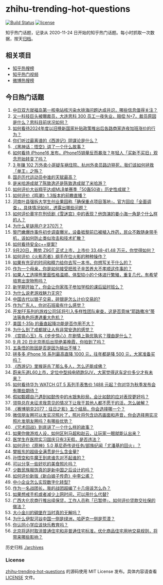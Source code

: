 # zhihu-trending-hot-questions

[![Build Status](https://github.com/justjavac/zhihu-trending-hot-questions/workflows/ci/badge.svg?branch=master)](https://github.com/justjavac/zhihu-trending-hot-questions/actions)
[![license](https://img.shields.io/github/license/justjavac/zhihu-trending-hot-questions)](https://github.com/justjavac/zhihu-trending-hot-questions/blob/master/LICENSE)

知乎热门话题，记录从 2020-11-24
日开始的知乎热门话题。每小时抓取一次数据，按天[归档](./archives)。

## 相关项目

- [知乎热搜榜](https://github.com/justjavac/zhihu-trending-top-search)
- [知乎热门视频](https://github.com/justjavac/zhihu-trending-hot-video)
- [微博热搜榜](https://github.com/justjavac/weibo-trending-hot-search)

## 今日热门话题

<!-- BEGIN -->
<!-- 最后更新时间 Sat Sep 21 2024 06:13:57 GMT+0800 (China Standard Time) -->

1. [中日双方就福岛第一核电站核污染水排海问题达成共识，哪些信息值得关注？](https://www.zhihu.com/question/667677159)
1. [又一科技巨头被曝裁员，大连思科 300 员工一夜失业，赔偿 N+7，裁员原因是什么？思科目前状况如何？](https://www.zhihu.com/question/667658812)
1. [如何看待2024年度以旧换新国家补贴政策推出后各路商家连夜加班涨价的行为？](https://www.zhihu.com/question/665967445)
1. [你们听过最离谱的《西游记》阴谋论是什么？](https://www.zhihu.com/question/666659249)
1. [《黑神话：悟空》讲了一个什么故事？](https://www.zhihu.com/question/658731240)
1. [如何看待 iPhone16 发布，iPhone15销量反而暴涨？年轻人「买新不买旧」观念开始转变了吗？](https://www.zhihu.com/question/667665959)
1. [3 年赚 102 万外卖小哥疑车祸住院、杭州外卖员路边猝死，我们该如何拯救「单王」之殇？](https://www.zhihu.com/question/667486219)
1. [国乒历代运动员中谁的天赋最高？](https://www.zhihu.com/question/667183832)
1. [是米哈游成就了陈致逸还是陈致逸成就了米哈游？](https://www.zhihu.com/question/621821229)
1. [如何评价大谷翔平达成MLB单赛季「50轰50盗」历史性成就？](https://www.zhihu.com/question/667556279)
1. [如何评价《鸣潮》1.3版本的前瞻直播？](https://www.zhihu.com/question/667688890)
1. [河南叶县强拆大学生创业果园称「确保重点项目落地」，官方回应「全面调查」，具体情况如何，透露出哪些问题？](https://www.zhihu.com/question/667512606)
1. [如何评价章宇在刑侦剧《雪迷宫》中的表现？他饰演的姜小海一角是个什么样的人？](https://www.zhihu.com/question/666371053)
1. [为什么星链用户才370万？](https://www.zhihu.com/question/667505468)
1. [黎巴嫩爆炸事件初步调查曝光，设备抵黎前已被植入炸药，民众不敢随身带手机，该如何防止类似攻击和技术扩散？](https://www.zhihu.com/question/667655235)
1. [如何看待安全c++提案?](https://www.zhihu.com/question/667607115)
1. [9月20日，腾势 Z9GT 正式上市，上市价 33.48-41.48 万元，你觉得如何？](https://www.zhihu.com/question/667708395)
1. [如何评价《火影忍者》纲手在位火影的种种操作？](https://www.zhihu.com/question/313515112)
1. [如果有充足的时间和精力给你去写一本书，你想写关于什么的？](https://www.zhihu.com/question/661928440)
1. [作为一个母亲，你是如何接受把孩子辛苦养大不孝顺这件事的？](https://www.zhihu.com/question/667626206)
1. [如果人工选择熊里面性格温顺、体型较小的个体进行繁殖，重复几代，有希望培育出宠物熊吗？](https://www.zhihu.com/question/283859616)
1. [新学期开始了，你会让你家孩子参加学校的课后延时班么？](https://www.zhihu.com/question/666178654)
1. [为什么说老游戏魅力无穷?](https://www.zhihu.com/question/659354585)
1. [中国古代以银子交易，碎银是怎么计价交易的?](https://www.zhihu.com/question/32241724)
1. [作为广东人，你对石班瑜有什么感觉？](https://www.zhihu.com/question/667517392)
1. [开发FF系列的游戏公司SE将引入多样性团队审查，这是否意味“耶路撒冷”蒂法等角色将遭遇重大危机？](https://www.zhihu.com/question/667686348)
1. [美国 f-35b 的垂直起降功能是否作用不大？](https://www.zhihu.com/question/667527916)
1. [为什么到了成都就让人有非常安逸的感觉？](https://www.zhihu.com/question/656785094)
1. [《宫锁心玉》与《步步惊心》在剧情上孰优孰劣？理由是什么？](https://www.zhihu.com/question/60231203)
1. [9 月 20 日北京雨后出现绝美晚霞，你拍到了吗？](https://www.zhihu.com/question/667699617)
1. [五条悟的败因是否是因为输出不够？](https://www.zhihu.com/question/624527948)
1. [拼多多 iPhone 16 系列最高直降 1000 元，往年都是降 500 元，大家准备买吗？](https://www.zhihu.com/question/667664492)
1. [《西游记》里猴哥杀了那么多人，怎么还能成佛？](https://www.zhihu.com/question/666820152)
1. [蔚来乐道L60上市，定位中型纯电轿跑SUV，大家觉得这车定价多少才有未来？](https://www.zhihu.com/question/667611975)
1. [如何看待华为 WATCH GT 5 系列手表售价 1488 元起？你对华为秋季发布会有哪些期待？](https://www.zhihu.com/question/667677531)
1. [假如甄嬛自己遇到如懿传中的水银朱砂局，会比如懿的应对表现更好吗？](https://www.zhihu.com/question/401824550)
1. [领导总在未征求我意见的情况下让我干其他人都不愿干的活，怎么破解？](https://www.zhihu.com/question/667385742)
1. [《赛博朋克2077：往日之影》五个结局，你会选择哪一个？](https://www.zhihu.com/question/624109912)
1. [微信朋友圈可以发实况照片了，照片将包含动态画面和声音，你会选择用实况照片发朋友圈吗？有哪些优势？](https://www.zhihu.com/question/667606195)
1. [《咒术回战》到底讲了一个什么样的故事？](https://www.zhihu.com/question/628121954)
1. [如果你做游戏人设，如何区别马超和赵云，让玩家一眼就能认出来？](https://www.zhihu.com/question/300111682)
1. [医学生在医院实习国庆只有3天假，是否违法？](https://www.zhihu.com/question/667341913)
1. [如何评价《原神》5.0 基尼奇传说任务/部族纪闻「尤潘基的回火」？](https://www.zhihu.com/question/667489938)
1. [樊振东的超级全满贯是什么含金量?](https://www.zhihu.com/question/664837286)
1. [孙悟空和牛魔王到底谁先对不起谁的？](https://www.zhihu.com/question/666796790)
1. [可以分享一些好吃的美食照片吗？](https://www.zhihu.com/question/666844046)
1. [少数民族服饰真的是新中国之后设计的吗？](https://www.zhihu.com/question/640180606)
1. [如何评价新版《新白娘子传奇》中李公甫？](https://www.zhihu.com/question/322049059)
1. [中小企业怎么实现数字化转型?](https://www.zhihu.com/question/451810136)
1. [作为一名战团长，我的战团超编了十几倍该怎么办？](https://www.zhihu.com/question/664547435)
1. [如果想戒手机或者减少上网时间，可以用什么代替?](https://www.zhihu.com/question/479632511)
1. [广西大化农商行推出续保贷，工作人员称「已暂停」，如何评价贷款交社保的做法？](https://www.zhihu.com/question/667593564)
1. [大小金川的碉堡在当时真的无解吗？](https://www.zhihu.com/question/664157247)
1. [为什么伊犁河谷中国一侧是绿洲，哈萨克一侧是荒漠？](https://www.zhihu.com/question/667219103)
1. [你认同小学应该快乐教育吗？](https://www.zhihu.com/question/645809869)
1. [北京将适时取消普通住宅和非普通住宅标准，优化商品住宅用地交易规则，将带来哪些影响？](https://www.zhihu.com/question/667652106)

<!-- END -->

历史归档 [./archives](./archives)

### License

[zhihu-trending-hot-questions](https://github.com/justjavac/zhihu-trending-hot-questions)
的源码使用 MIT License 发布。具体内容请查看 [LICENSE](./LICENSE) 文件。
